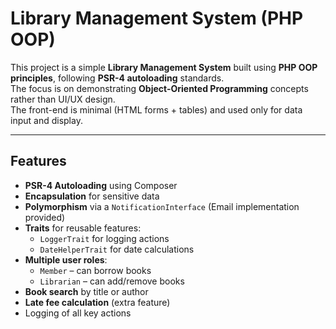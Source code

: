#  Library Management System (PHP OOP)

This project is a simple **Library Management System** built using **PHP OOP principles**, following **PSR-4 autoloading** standards.  
The focus is on demonstrating **Object-Oriented Programming** concepts rather than UI/UX design.  
The front-end is minimal (HTML forms + tables) and used only for data input and display.

---

## Features

- **PSR-4 Autoloading** using Composer
- **Encapsulation** for sensitive data
- **Polymorphism** via a `NotificationInterface` (Email implementation provided)
- **Traits** for reusable features:
  - `LoggerTrait` for logging actions
  - `DateHelperTrait` for date calculations
- **Multiple user roles**:
  - `Member` – can borrow books
  - `Librarian` – can add/remove books
- **Book search** by title or author
- **Late fee calculation** (extra feature)
- Logging of all key actions

